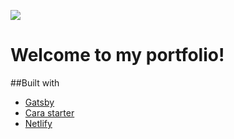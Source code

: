 ![](https://i.imgur.com/hWB1XRO.png)

# Welcome to my portfolio!

##Built with
- [Gatsby](https://www.gatsbyjs.org/)
- [Cara starter](https://portfolio-cara.netlify.com/)
- [Netlify](https://www.netlify.com)
